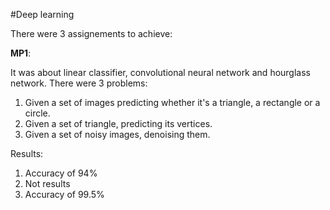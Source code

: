 #Deep learning

There were 3 assignements to achieve:

**MP1**:

It was about linear classifier, convolutional neural network and hourglass network. There were 3 
problems:
1) Given a set of images predicting whether it's a triangle, a rectangle or a circle.
2) Given a set of triangle, predicting its vertices.
3) Given a set of noisy images, denoising them. 

Results:
1) Accuracy of 94%
2) Not results
3) Accuracy of 99.5%
